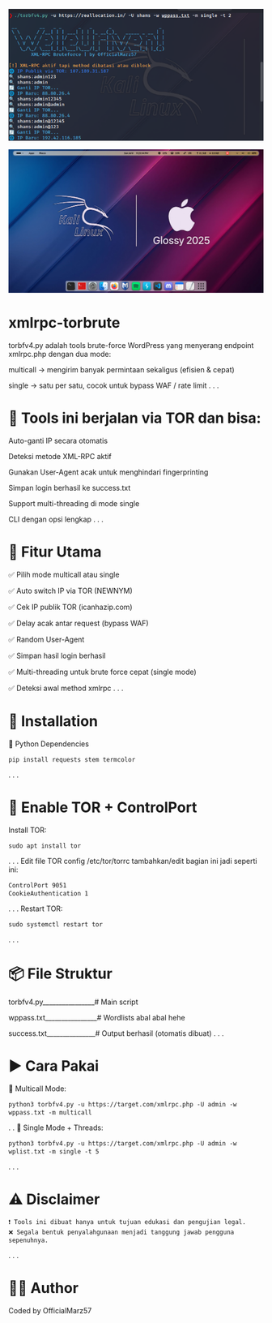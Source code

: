 ![Alt Text](screenshoot/Screenshot%20From%202025-07-12%2001-34-15.png)

![Alt Text](screenshoot/Screenshot%20From%202025-07-06%2021-24-01.png)

# xmlrpc-torbrute
torbfv4.py adalah tools brute-force WordPress yang menyerang endpoint xmlrpc.php dengan dua mode:

multicall → mengirim banyak permintaan sekaligus (efisien & cepat)

single → satu per satu, cocok untuk bypass WAF / rate limit
.
.
.
# 🔐 Tools ini berjalan via TOR dan bisa:

Auto-ganti IP secara otomatis

Deteksi metode XML-RPC aktif

Gunakan User-Agent acak untuk menghindari fingerprinting

Simpan login berhasil ke success.txt

Support multi-threading di mode single

CLI dengan opsi lengkap
.
.
.
# 🚀 Fitur Utama

✅ Pilih mode multicall atau single

✅ Auto switch IP via TOR (NEWNYM)

✅ Cek IP publik TOR (icanhazip.com)

✅ Delay acak antar request (bypass WAF)

✅ Random User-Agent

✅ Simpan hasil login berhasil

✅ Multi-threading untuk brute force cepat (single mode)

✅ Deteksi awal method xmlrpc
.
.
.
# 🔧 Installation
🐍 Python Dependencies

    pip install requests stem termcolor
.
.
.
# 🧅 Enable TOR + ControlPort

Install TOR:
    
    sudo apt install tor
.
.
.
Edit file TOR config 
    /etc/tor/torrc
tambahkan/edit bagian ini jadi seperti ini:

    ControlPort 9051
    CookieAuthentication 1
.
.
.
Restart TOR:

    sudo systemctl restart tor
.
.
.
# 📦 File Struktur

torbfv4.py________________# Main script

wppass.txt________________# Wordlists abal abal hehe

success.txt_______________# Output berhasil (otomatis dibuat)
.
.
.
# ▶️ Cara Pakai
📌 Multicall Mode:

    python3 torbfv4.py -u https://target.com/xmlrpc.php -U admin -w wppass.txt -m multicall
.
.
📌 Single Mode + Threads:

    python3 torbfv4.py -u https://target.com/xmlrpc.php -U admin -w wplist.txt -m single -t 5
.
.
.
# ⚠️ Disclaimer

    ❗ Tools ini dibuat hanya untuk tujuan edukasi dan pengujian legal.
    ❌ Segala bentuk penyalahgunaan menjadi tanggung jawab pengguna sepenuhnya.
.
.
.
# 👨‍💻 Author

Coded by OfficialMarz57
